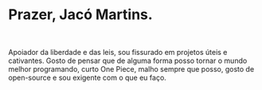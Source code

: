 # Prazer, Jacó Martins.
<br>
<div style="display: flex; flex-direction: row; gap: 2rem;">
<p>Apoiador da liberdade e das leis, sou fissurado em projetos úteis e cativantes. Gosto de pensar que de alguma forma posso tornar o mundo melhor programando, curto One Piece, malho sempre que posso, gosto de open-source e sou exigente com o que eu faço.</p>
</div>

<header>
   <link rel="stylesheet" href="https://cdn.jsdelivr.net/gh/devicons/devicon@v2.14.0/devicon.min.css">
</header>
